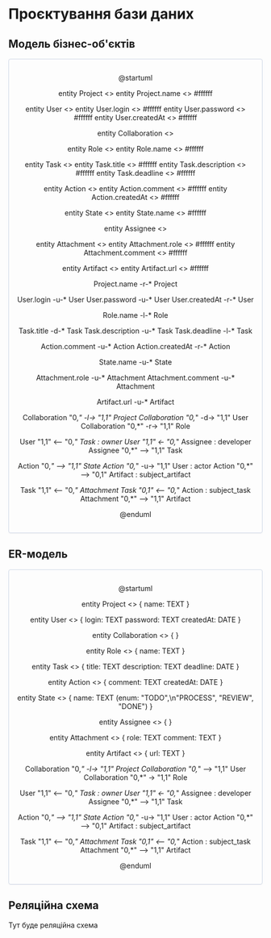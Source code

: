 # Проєктування бази даних

## Модель бізнес-об'єктів

<center style="
    border-radius:4px;
    border: 1px solid #cfd7e6;
    box-shadow: 0 1px 3px 0 rgba(89,105,129,.05), 0 1px 1px 0 rgba(0,0,0,.025);
    padding: 1em;"
>

  @startuml

  entity Project <<ENTITY>>
  entity Project.name <<TEXT>> #ffffff

  entity User <<ENTITY>>
  entity User.login <<TEXT>> #ffffff
  entity User.password <<TEXT>> #ffffff
  entity User.createdAt <<DATE>> #ffffff

  entity Collaboration <<ENTITY>>

  entity Role <<ENTITY>>
  entity Role.name <<TEXT>> #ffffff

  entity Task <<ENTITY>>
  entity Task.title <<TEXT>> #ffffff
  entity Task.description <<TEXT>> #ffffff
  entity Task.deadline <<DATE>> #ffffff

  entity Action <<ENTITY>>
  entity Action.comment <<TEXT>> #ffffff
  entity Action.createdAt <<DATE>> #ffffff

  entity State <<ENTITY>>
  entity State.name <<TEXT>> #ffffff

  entity Assignee <<ENTITY>>

  entity Attachment <<ENTITY>>
  entity Attachment.role <<TEXT>> #ffffff
  entity Attachment.comment <<TEXT>> #ffffff

  entity Artifact <<ENTITY>>
  entity Artifact.url <<TEXT>> #ffffff


  Project.name -r-* Project

  User.login -u-* User
  User.password -u-* User
  User.createdAt -r-* User

  Role.name -l-* Role

  Task.title -d-* Task
  Task.description -u-* Task
  Task.deadline -l-* Task

  Action.comment -u-* Action
  Action.createdAt -r-* Action

  State.name -u-* State

  Attachment.role -u-* Attachment
  Attachment.comment -u-* Attachment

  Artifact.url -u-* Artifact


  Collaboration "0,*" -l-> "1,1" Project
  Collaboration "0,*" -d-> "1,1" User
  Collaboration "0,*" -r-> "1,1" Role

  User "1,1" <-- "0,*" Task : owner
  User "1,1" <- "0,*" Assignee : developer
  Assignee "0,*" --> "1,1" Task

  Action "0,*" --> "1,1" State
  Action "0,*" -u-> "1,1" User : actor
  Action "0,*" --> "0,1" Artifact : subject_artifact

  Task "1,1" <-- "0,*" Attachment
  Task "0,1" <-- "0,*" Action : subject_task
  Attachment "0,*" --> "1,1" Artifact

  @enduml

</center>

## ER-модель

<center style="
    border-radius:4px;
    border: 1px solid #cfd7e6;
    box-shadow: 0 1px 3px 0 rgba(89,105,129,.05), 0 1px 1px 0 rgba(0,0,0,.025);
    padding: 1em;"
>

  @startuml
  
  entity Project <<ENTITY>> {
      name: TEXT
  }

  entity User <<ENTITY>> {
      login: TEXT
      password: TEXT
      createdAt: DATE
  }

  entity Collaboration <<ENTITY>> { }
    
  entity Role <<ENTITY>> {
    name: TEXT
  }
  
  entity Task <<ENTITY>> {
      title: TEXT
      description: TEXT
      deadline: DATE
  }
  
  entity Action <<ENTITY>> {
    comment: TEXT
    createdAt: DATE
  }

  entity State <<ENTITY>> {
    name: TEXT (enum: "TODO",\n"PROCESS", "REVIEW", "DONE")
  }

  entity Assignee <<ENTITY>> { }

  entity Attachment <<ENTITY>> {
      role: TEXT
      comment: TEXT
  }

  entity Artifact <<ENTITY>> {
      url: TEXT
  }


  Collaboration "0,*" -l-> "1,1" Project
  Collaboration "0,*" --> "1,1" User
  Collaboration "0,*" -> "1,1" Role

  User "1,1" <-- "0,*" Task : owner
  User "1,1" <- "0,*" Assignee : developer
  Assignee "0,*" --> "1,1" Task

  Action "0,*" --> "1,1" State
  Action "0,*" -u-> "1,1" User : actor
  Action "0,*" --> "0,1" Artifact : subject_artifact

  Task "1,1" <-- "0,*" Attachment
  Task "0,1" <-- "0,*" Action : subject_task
  Attachment "0,*" --> "1,1" Artifact
  
  @enduml

</center>

## Реляційна схема

Тут буде реляційна схема

